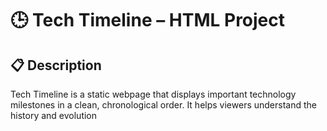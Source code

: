 # 🕒 Tech Timeline – HTML Project

## 📋 Description
Tech Timeline is a static webpage that displays important technology milestones in a clean, chronological order. It helps viewers understand the history and evolution

